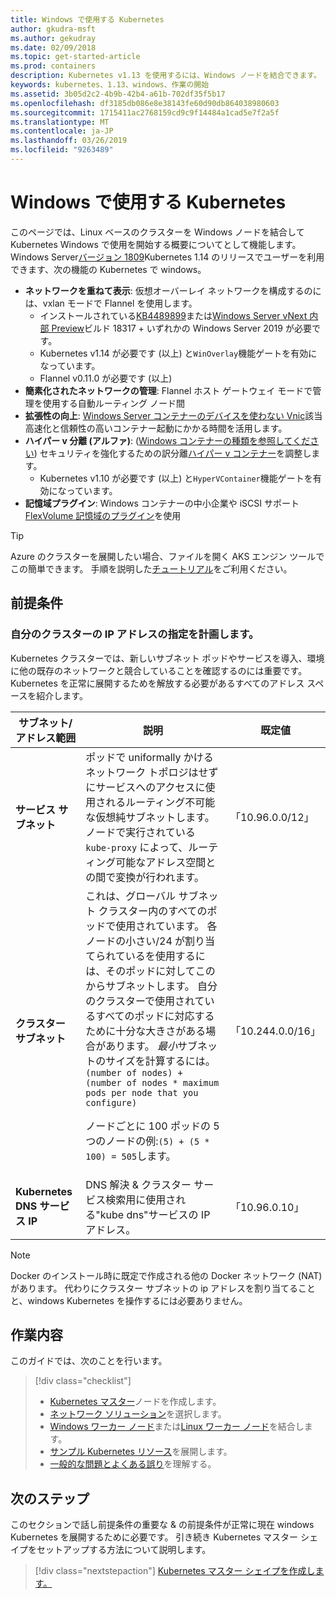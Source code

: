 ```yaml
---
title: Windows で使用する Kubernetes
author: gkudra-msft
ms.author: gekudray
ms.date: 02/09/2018
ms.topic: get-started-article
ms.prod: containers
description: Kubernetes v1.13 を使用するには、Windows ノードを結合できます。
keywords: kubernetes、1.13、windows、作業の開始
ms.assetid: 3b05d2c2-4b9b-42b4-a61b-702df35f5b17
ms.openlocfilehash: df3185db086e8e38143fe60d90db864038980603
ms.sourcegitcommit: 1715411ac2768159cd9c9f14484a1cad5e7f2a5f
ms.translationtype: MT
ms.contentlocale: ja-JP
ms.lasthandoff: 03/26/2019
ms.locfileid: "9263489"
---
```

# <a name="kubernetes-on-windows"></a>Windows で使用する Kubernetes #
このページでは、Linux ベースのクラスターを Windows ノードを結合して Kubernetes Windows で使用を開始する概要についてとして機能します。 Windows Server[バージョン 1809](https://docs.microsoft.com/en-us/windows-server/get-started/whats-new-in-windows-server-1809#container-networking-with-kubernetes)Kubernetes 1.14 のリリースでユーザーを利用できます、次の機能の Kubernetes で windows。

  - **ネットワークを重ねて表示**: 仮想オーバーレイ ネットワークを構成するのには、vxlan モードで Flannel を使用します。
    - インストールされている[KB4489899](https://support.microsoft.com/en-us/help/4489899)または[Windows Server vNext 内部 Preview](https://blogs.windows.com/windowsexperience/tag/windows-insider-program/)ビルド 18317 + いずれかの Windows Server 2019 が必要です。
    - Kubernetes v1.14 が必要です (以上) と`WinOverlay`機能ゲートを有効になっています。
    - Flannel v0.11.0 が必要です (以上)
  - **簡素化されたネットワークの管理**: Flannel ホスト ゲートウェイ モードで管理を使用する自動ルーティング ノード間
  - **拡張性の向上**: [Windows Server コンテナーのデバイスを使わない Vnic](https://blogs.technet.microsoft.com/networking/2018/04/27/network-start-up-and-performance-improvements-in-windows-10-spring-creators-update-and-windows-server-version-1803/)該当高速化と信頼性の高いコンテナー起動にかかる時間を活用します。
  - **ハイパー v 分離 (アルファ)**: ([Windows コンテナーの種類を参照してください](https://docs.microsoft.com/en-us/virtualization/windowscontainers/about/#windows-container-types)) セキュリティを強化するための訳分離[ハイパー v コンテナー](https://kubernetes.io/docs/getting-started-guides/windows/#hyper-v-containers)を調整します。
    - Kubernetes v1.10 が必要です (以上) と`HyperVContainer`機能ゲートを有効になっています。
  - **記憶域プラグイン**: Windows コンテナーの中小企業や iSCSI サポート[FlexVolume 記憶域のプラグイン](https://github.com/Microsoft/K8s-Storage-Plugins)を使用

> [!TIP] 
> Azure のクラスターを展開したい場合、ファイルを開く AKS エンジン ツールでこの簡単できます。 手順を説明した[チュートリアル](https://github.com/Azure/aks-engine/blob/master/docs/topics/windows.md)をご利用ください。

## <a name="prerequisites"></a>前提条件 ##

### <a name="plan-ip-addressing-for-your-cluster"></a>自分のクラスターの IP アドレスの指定を計画します。 ###
<a name="definitions"></a>Kubernetes クラスターでは、新しいサブネット ポッドやサービスを導入、環境に他の既存のネットワークと競合していることを確認するのには重要です。 Kubernetes を正常に展開するためを解放する必要があるすべてのアドレス スペースを紹介します。

| サブネット/アドレス範囲 | 説明 | 既定値 |
| --------- | ------------- | ------------- |
| <a name="service-subnet-def"></a>**サービス サブネット** | ポッドで uniformally かけるネットワーク トポロジはせずにサービスへのアクセスに使用されるルーティング不可能な仮想純サブネットします。 ノードで実行されている `kube-proxy` によって、ルーティング可能なアドレス空間との間で変換が行われます。 | 「10.96.0.0/12」 |
| <a name="cluster-subnet-def"></a>**クラスター サブネット** |  これは、グローバル サブネット クラスター内のすべてのポッドで使用されています。 各ノードの小さい/24 が割り当てられているを使用するには、そのポッドに対してこのからサブネットします。 自分のクラスターで使用されているすべてのポッドに対応するために十分な大きさがある場合があります。 *最小*サブネットのサイズを計算するには。 `(number of nodes) + (number of nodes * maximum pods per node that you configure)` <p/>ノードごとに 100 ポッドの 5 つのノードの例:`(5) + (5 *  100) = 505`します。  | 「10.244.0.0/16」 |
| **Kubernetes DNS サービス IP** | DNS 解決 & クラスター サービス検索用に使用される"kube dns"サービスの IP アドレス。 | 「10.96.0.10」 |
> [!NOTE]
> Docker のインストール時に既定で作成される他の Docker ネットワーク (NAT) があります。 代わりにクラスター サブネットの ip アドレスを割り当てることと、windows Kubernetes を操作するには必要ありません。



## <a name="what-you-will-accomplish"></a>作業内容 ##

このガイドでは、次のことを行います。

> [!div class="checklist"]
> * [Kubernetes マスター](./creating-a-linux-master.md)ノードを作成します。  
> * [ネットワーク ソリューション](./network-topologies.md)を選択します。  
> * [Windows ワーカー ノード](./joining-windows-workers.md)または[Linux ワーカー ノード](./joining-linux-workers.md)を結合します。  
> * [サンプル Kubernetes リソース](./deploying-resources.md)を展開します。  
> * [一般的な問題とよくある誤り](./common-problems.md)を理解する。

## <a name="next-steps"></a>次のステップ ##
このセクションで話し前提条件の重要な & の前提条件が正常に現在 windows Kubernetes を展開するために必要です。 引き続き Kubernetes マスター シェイプをセットアップする方法について説明します。

> [!div class="nextstepaction"]
> [Kubernetes マスター シェイプを作成します。](./creating-a-linux-master.md)